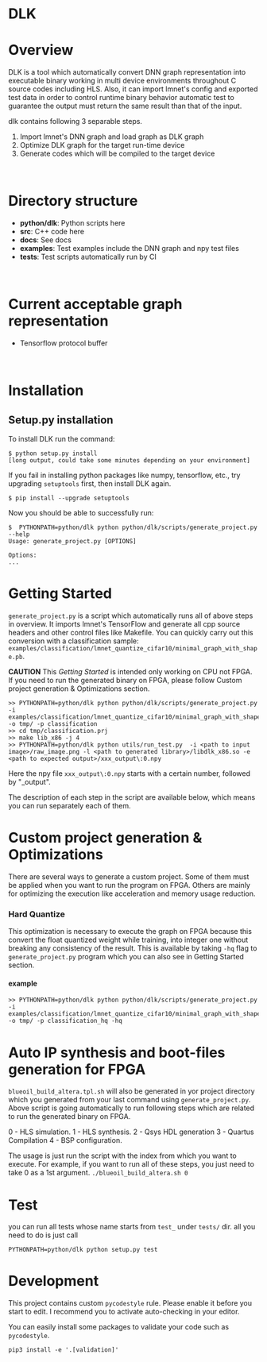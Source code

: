 # DLK
# Overview
DLK is a tool which automatically convert DNN graph
representation into executable binary working in multi device environments throughout
C source codes including HLS.
Also, it can import lmnet's config and exported test data in order to control
runtime binary behavior automatic test to guarantee the output must return the
same result than that of the input.
<br/>

dlk contains following 3 separable steps.

1. Import lmnet's DNN graph and load graph as DLK graph
2. Optimize DLK graph for the target run-time device
3. Generate codes which will be compiled to the target device
<br/>


# Directory structure
- **python/dlk**: Python scripts here
- **src**: C++ code here
- **docs**: See docs
- **examples**: Test examples include the DNN graph and npy test files
- **tests**: Test scripts automatically run by CI

<br/>

# Current acceptable graph representation
- Tensorflow protocol buffer

<br/>


# Installation


## Setup.py installation
To install DLK run the command:
```
$ python setup.py install
[long output, could take some minutes depending on your environment]
```

If you fail in installing python packages like numpy, tensorflow, etc., try upgrading `setuptools` first, then install DLK again.
```
$ pip install --upgrade setuptools
```


Now you should be able to successfully run:
```
$  PYTHONPATH=python/dlk python python/dlk/scripts/generate_project.py --help
Usage: generate_project.py [OPTIONS]

Options:
...
```

# Getting Started
`generate_project.py` is a script which automatically runs all of above steps
in overview. It imports lmnet's TensorFlow and generate all cpp source headers and other control files like Makefile.
You can quickly carry out this conversion with a classification sample:  `examples/classification/lmnet_quantize_cifar10/minimal_graph_with_shape.pb`.

**CAUTION**
This *Getting Started* is intended only working on CPU not FPGA.
If you need to run the generated binary on FPGA, please follow Custom project generation & Optimizations section.

```
>> PYTHONPATH=python/dlk python python/dlk/scripts/generate_project.py -i examples/classification/lmnet_quantize_cifar10/minimal_graph_with_shape.pb -o tmp/ -p classification
>> cd tmp/classification.prj
>> make lib_x86 -j 4
>> PYTHONPATH=python/dlk python utils/run_test.py  -i <path to input image>/raw_image.png -l <path to generated library>/libdlk_x86.so -e <path to expected output>/xxx_output\:0.npy
```
Here the npy file `xxx_output\:0.npy` starts with a certain number, followed by "_output".

The description of each step in the script are available below, which means you
can run separately each of them.


# Custom project generation & Optimizations
There are several ways to generate a custom project.
Some of them must be applied when you want to run the program on FPGA.
Others are mainly for optimizing the execution like acceleration and memory usage reduction.

### Hard Quantize
This optimization is necessary to execute the graph on FPGA because this
convert the float quantized weight while training, into integer one without breaking any
consistency of the result.
This is available by taking `-hq` flag to `generate_project.py` program which
you can also see in Getting Started section.

#### example
```
>> PYTHONPATH=python/dlk python python/dlk/scripts/generate_project.py -i examples/classification/lmnet_quantize_cifar10/minimal_graph_with_shape.pb -o tmp/ -p classification_hq -hq
```
<!---
### Threshold Skipping
This optimization is special for a graph including quantized operator.
We can skip any operations between convolution and its activation
quantization as long as the operations are monotone function.

#### example
```
PYTHONPATH=python/dlk python python/dlk/scripts/generate_project.py -i examples/classification/lmnet_quantize_cifar10/minimal_graph_with_shape.pb -o tmp/ -p classification_hq_ts -ts -hq
```
-->

# Auto IP synthesis and boot-files generation for FPGA
`blueoil_build_altera.tpl.sh` will also be generated in yor project directory which you
generated from your last command using `generate_project.py`.
Above script is going automatically to run following steps
which are related to run the generated binary on FPGA.

0 - HLS simulation.
1 - HLS synthesis.
2 - Qsys HDL generation
3 - Quartus Compilation
4 - BSP configuration.

The usage is just run the script with the index from which you want to execute.
For example, if you want to run all of these steps, you just need to take 0 as
a 1st argument.
`./blueoil_build_altera.sh 0`

# Test
you can run all tests whose name starts from `test_` under `tests/` dir.
all you need to do is just call
```
PYTHONPATH=python/dlk python setup.py test
```

# Development
This project contains custom `pycodestyle` rule. Please enable it before you start to edit.
I recommend you to activate auto-checking in your editor.

You can easily install some packages to validate your code such as `pycodestyle`.
```
pip3 install -e '.[validation]'
```
